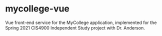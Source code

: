 # mycollege-vue
Vue front-end service for the MyCollege application, implemented for the Spring 2021 CIS4900 Independent Study project with Dr. Anderson.
